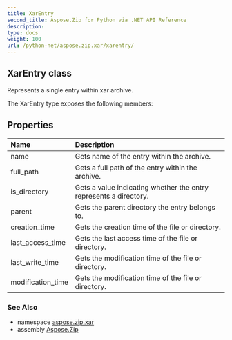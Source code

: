 ```yaml
---
title: XarEntry
second_title: Aspose.Zip for Python via .NET API Reference
description: 
type: docs
weight: 100
url: /python-net/aspose.zip.xar/xarentry/
---
```


## XarEntry class

Represents a single entry within xar archive.

The XarEntry type exposes the following members:
## Properties
| Name | Description |
| :- | :- |
|name|Gets name of the entry within the archive.|
|full_path|Gets a full path of the entry within the archive.|
|is_directory|Gets a value indicating whether the entry represents a directory.|
|parent|Gets the parent directory the entry belongs to.|
|creation_time|Gets the creation time of the file or directory.|
|last_access_time|Gets the last access time of the file or directory.|
|last_write_time|Gets the modification time of the file or directory.|
|modification_time|Gets the modification time of the file or directory.|

### See Also

* namespace [aspose.zip.xar](/zip/python-net/aspose.zip.xar/)
* assembly [Aspose.Zip](/zip/python-net/)

